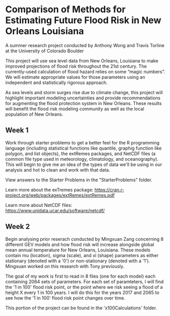 # Comparison of Methods for Estimating Future Flood Risk in New Orleans Louisiana
A summer research project conducted by Anthony Wong and Travis Torline at the University of Colorado Boulder

This project will use sea level data from New Orleans, Louisiana to make improved projections of flood risk throughout the 21st century. The currently-used calculation of flood hazard relies on some “magic numbers”. We will estimate appropriate values for those parameters using an independent and statistically rigorous approach.

As sea levels and storm surges rise due to climate change, this project will highlight important modeling uncertainties and provide recommendations for augmenting the flood protection system in New Orleans. These results will benefit the flood risk modeling community as well as the local population of New Orleans.

## Week 1

Work through starter problems to get a better feel for the R programming language (including statistical functions like quantile, graphig function like polygon, and list objects), the extRemes packages, and NetCDF files (a common file type used in meteorology, climatology, and oceanography). This will begin to give me an idea of the types of data we'll be using in our analysis and hot to clean and work with that data.

View answers to the Starter Problems in the "StarterProblems" folder.

Learn more about the exTremes package: https://cran.r-project.org/web/packages/extRemes/extRemes.pdf

Learn more about NetCDF files: https://www.unidata.ucar.edu/software/netcdf/

## Week 2

Begin analysing prior reserach conducted by Mingxuan Zang concerning 8 different GEV models and how flood risk will increase alongside global mean annual temperature for New Orleans, Louisiana. These models contain mu (location), sigma (scale), and xi (shape) parameters as either stationary (denoted with a '0') or non-stationary (denoted with a '1'). Mingxuan worked on this research with Tony previously.

The goal of my work is first to read in 8 files (one for each model) each containing 2064 sets of parameters. For each set of paramteters, I will find the '1 in 100' flood risk point, or the point where we risk seeing a flood of a height X every 1 in 100 years. I will do this for the years 2017 and 2065 to see how the '1 in 100' flood risk point changes over time.

This portion of the project can be found in the 'x100Calculations' folder.
